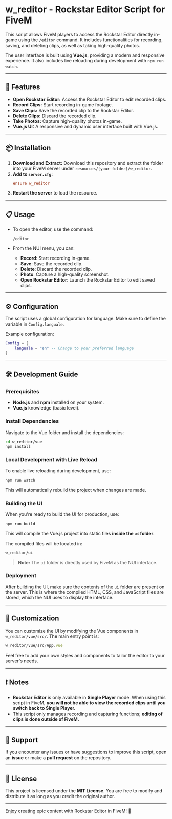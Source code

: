 # w_reditor - Rockstar Editor Script for FiveM

This script allows FiveM players to access the Rockstar Editor directly in-game using the `/editor` command. It includes functionalities for recording, saving, and deleting clips, as well as taking high-quality photos.

The user interface is built using **Vue.js**, providing a modern and responsive experience. It also includes live reloading during development with `npm run watch`.

---

## 🚀 Features

- **Open Rockstar Editor:** Access the Rockstar Editor to edit recorded clips.
- **Record Clips:** Start recording in-game footage.
- **Save Clips:** Save the recorded clip to the Rockstar Editor.
- **Delete Clips:** Discard the recorded clip.
- **Take Photos:** Capture high-quality photos in-game.
- **Vue.js UI:** A responsive and dynamic user interface built with Vue.js.

---

## 📦 Installation

1. **Download and Extract:** Download this repository and extract the folder into your FiveM server under `resources/[your-folder]/w_reditor`.
2. **Add to `server.cfg`:**
   ```cfg
   ensure w_reditor
   ```
3. **Restart the server** to load the resource.

---

## 📋 Usage

- To open the editor, use the command:
  ```plaintext
  /editor
  ```

- From the NUI menu, you can:
  - **Record**: Start recording in-game.
  - **Save**: Save the recorded clip.
  - **Delete**: Discard the recorded clip.
  - **Photo**: Capture a high-quality screenshot.
  - **Open Rockstar Editor**: Launch the Rockstar Editor to edit saved clips.

---

## ⚙️ Configuration

The script uses a global configuration for language. Make sure to define the variable in `Config.languale`.

Example configuration:
```lua
Config = {
    languale = "en" -- Change to your preferred language
}
```

---

## 🛠️ Development Guide

### Prerequisites

- **Node.js** and **npm** installed on your system.
- **Vue.js** knowledge (basic level).

### Install Dependencies

Navigate to the Vue folder and install the dependencies:
```bash
cd w_reditor/vue
npm install
```

### Local Development with Live Reload

To enable live reloading during development, use:
```bash
npm run watch
```
This will automatically rebuild the project when changes are made.

### Building the UI

When you're ready to build the UI for production, use:
```bash
npm run build
```
This will compile the Vue.js project into static files **inside the `ui` folder**.

The compiled files will be located in:
```
w_reditor/ui
```

> **Note:** The `ui` folder is directly used by FiveM as the NUI interface.

### Deployment

After building the UI, make sure the contents of the `ui` folder are present on the server. This is where the compiled HTML, CSS, and JavaScript files are stored, which the NUI uses to display the interface.

---

## 🎨 Customization

You can customize the UI by modifying the Vue components in `w_reditor/vue/src/`. The main entry point is:
```js
w_reditor/vue/src/App.vue
```

Feel free to add your own styles and components to tailor the editor to your server's needs.

---

## ❗ Notes

- **Rockstar Editor** is only available in **Single Player** mode. When using this script in FiveM, **you will not be able to view the recorded clips until you switch back to Single Player.**
- This script only manages recording and capturing functions; **editing of clips is done outside of FiveM.**

---

## 🔧 Support

If you encounter any issues or have suggestions to improve this script, open an **issue** or make a **pull request** on the repository.

---

## 📄 License

This project is licensed under the **MIT License**. You are free to modify and distribute it as long as you credit the original author.

---

Enjoy creating epic content with Rockstar Editor in FiveM! 🎥

